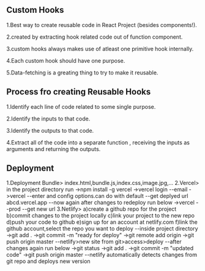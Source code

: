 ## Custom Hooks
1.Best way to create reusable code in React Project (besides components!).

2.created by extracting hook related code out of function component.

3.custom hooks always makes use of atleast one primitive hook internally.

4.Each custom hook should have one purpose.

5.Data-fetching is a greating thing to try to make it reusable.

## Process fro creating Reusable Hooks
1.Identify each line of code related to some single purpose.

2.Identify the inputs to that code.

3.Identify the outputs to that code.

4.Extract all of the code into a separate function , receiving the inputs as arguments and returning the outputs.

## Deployment

1.Deployment Bundle> index.html,bundle.js,index.css,image.jpg,...
2.Vercel> in the project directory run
        ->npm install -g vercel
        ->vercel login
        --email
        ->vercel
        --enter and config options.can do with default
        --get deplyed url  abcd.vercel.app
        --now again after changes to redeploy run below
        ->vercel --prod
        --get new url
3.Netlify>
        a)create a github repo for the project
        b)commit changes to the project locally
        c)link your project to the new repo
        d)push your code to github
        e)sign up for an account at netlify.com
        f)link the github account,select the repo you want to deploy
        --inside project directory
        ->git add .
        ->git commit -m "ready for deploy"
        ->git remote add origin <git remote origin link>
        ->git push origin master
        --netlify>new site from git>access>deploy
        --after changes again run below
        ->git status
        ->git add .
        ->git commit -m "updated code"
        ->git push origin master
        --netlify automatically detects changes from git repo and deploys new version

